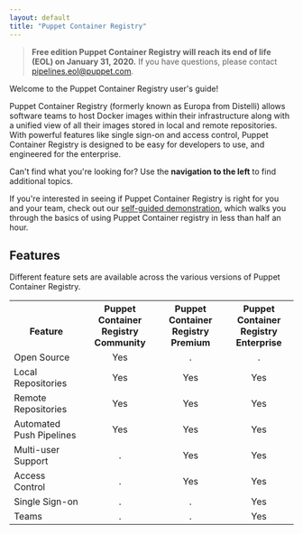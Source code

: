 ```yaml
---
layout: default
title: "Puppet Container Registry"
---
```


> **Free edition Puppet Container Registry will reach its end of life (EOL) on January 31, 2020.** If you have questions, please contact pipelines.eol@puppet.com.

Welcome to the Puppet Container Registry user's guide!

Puppet Container Registry (formerly known as Europa from Distelli) allows software teams to host Docker images within their infrastructure along with a unified view of all their images stored in local and remote repositories. With powerful features like single sign-on and access control, Puppet Container Registry is designed to be easy for developers to use, and engineered for the enterprise.

Can't find what you're looking for? Use the **navigation to the left** to find additional topics. 

If you're interested in seeing if Puppet Container Registry is right for you and your team, check out our [self-guided demonstration](./demo.html), which walks you through the basics of using Puppet Container registry in less than half an hour. 

## Features
 
Different feature sets are available across the various versions of Puppet Container Registry. 

<table>
  <tr><th><br>Feature</th><th style="text-align:center">Puppet Container Registry<br>Community</th><th style="text-align:center">Puppet Container Registry<br>Premium</th><th style="text-align:center">Puppet Container Registry<br>Enterprise</th></tr>
  <tr><td>Open Source</td>             <td style="text-align:center">Yes</td><td style="text-align:center">.</td><td style="text-align:center">.</td></tr>
  <tr><td>Local Repositories</td>      <td style="text-align:center">Yes</td><td style="text-align:center">Yes</td><td style="text-align:center">Yes</td></tr>
  <tr><td>Remote Repositories</td>     <td style="text-align:center">Yes</td><td style="text-align:center">Yes</td><td style="text-align:center">Yes</td></tr>
  <tr><td>Automated Push Pipelines</td><td style="text-align:center">Yes</td><td style="text-align:center">Yes</td><td style="text-align:center">Yes</td></tr>
  <tr><td>Multi-user Support</td>      <td style="text-align:center">.</td><td style="text-align:center">Yes</td><td style="text-align:center">Yes</td></tr>
  <tr><td>Access Control</td>          <td style="text-align:center">.</td><td style="text-align:center">Yes</td><td style="text-align:center">Yes</td></tr>
  <tr><td>Single Sign-on</td>          <td style="text-align:center">.</td><td style="text-align:center">.</td><td style="text-align:center">Yes</td></tr>
  <tr><td>Teams</td>                   <td style="text-align:center">.</td><td style="text-align:center">.</td><td style="text-align:center">Yes</td></tr>
</table>









